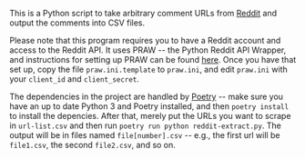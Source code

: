 This is a Python script to take arbitrary comment URLs from [Reddit](https://reddit.com) and output the comments into CSV files.

Please note that this program requires you to have a Reddit account and access to the Reddit API. It uses PRAW -- the Python Reddit API Wrapper, and instructions for setting up PRAW can be found [here](https://praw.readthedocs.io/en/stable/getting_started/quick_start.html). Once you have that set up, copy the file ```praw.ini.template``` to ```praw.ini```, and edit ```praw.ini``` with your ```client_id``` and ```client_secret```.

The dependencies in the project are handled by [Poetry](https://python-poetry.org/) -- make sure you have an up to date Python 3 and Poetry installed, and then ```poetry install``` to install the depencies. After that, merely put the URLs you want to scrape in ```url-list.csv``` and then run ```poetry run python reddit-extract.py```. The output will be in files named ```file[number].csv``` -- e.g., the first url will be ```file1.csv```, the second ```file2.csv```, and so on.

